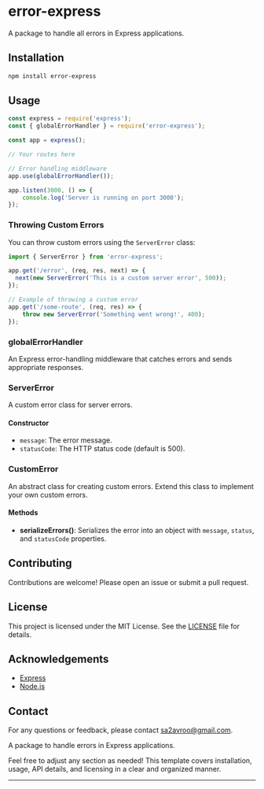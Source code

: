 # error-express

A package to handle all errors in Express applications.

## Installation

```sh
npm install error-express
```

## Usage

```javascript
const express = require('express');
const { globalErrorHandler } = require('error-express');

const app = express();

// Your routes here

// Error handling middleware
app.use(globalErrorHandler());

app.listen(3000, () => {
    console.log('Server is running on port 3000');
});
```

### Throwing Custom Errors

You can throw custom errors using the `ServerError` class:

```javascript
import { ServerError } from 'error-express';

app.get('/error', (req, res, next) => {
  next(new ServerError('This is a custom server error', 500));
});

// Example of throwing a custom error
app.get('/some-route', (req, res) => {
    throw new ServerError('Something went wrong!', 400);
});
```


### globalErrorHandler

An Express error-handling middleware that catches errors and sends appropriate responses.

### ServerError

A custom error class for server errors.

#### Constructor

- `message`: The error message.
- `statusCode`: The HTTP status code (default is 500).

### CustomError

An abstract class for creating custom errors. Extend this class to implement your own custom errors.

#### Methods

- **serializeErrors()**: Serializes the error into an object with `message`, `status`, and `statusCode` properties.

## Contributing

Contributions are welcome! Please open an issue or submit a pull request.

## License

This project is licensed under the MIT License. See the [LICENSE](LICENSE) file for details.

## Acknowledgements

- [Express](https://expressjs.com/)
- [Node.js](https://nodejs.org/)

## Contact

For any questions or feedback, please contact [sa2avroo@gmail.com](mailto:sa2avroo@gmail.com).

A package to handle errors in Express applications.

Feel free to adjust any section as needed! This template covers installation, usage, API details, and licensing in a clear and organized manner.

---






